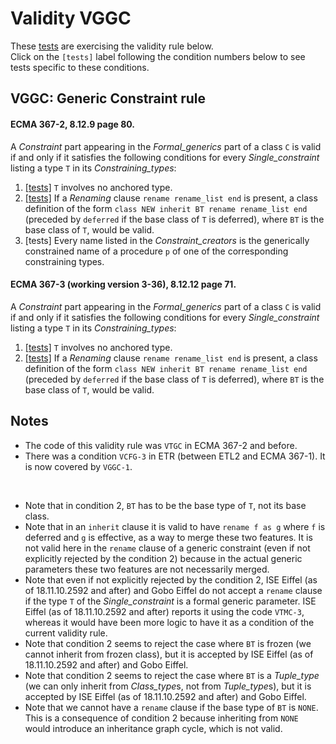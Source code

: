 # Validity VGGC

These [tests](.) are exercising the validity rule below.</br>
Click on the `[tests]` label following the condition numbers below to see tests specific to these conditions.

## VGGC: Generic Constraint rule

#### ECMA 367-2, 8.12.9 page 80.

A *Constraint* part appearing in the *Formal\_generics* part of a class `C` is valid if and only if it satisfies the following conditions for every *Single\_constraint* listing a type `T` in its *Constraining\_types*:

1. [\[tests\]](../vggc1) `T` involves no anchored type.
2. [\[tests\]](../vggc2) If a *Renaming* clause `rename rename_list end` is present, a class definition of the form `class NEW inherit BT rename rename_list end` (preceded by `deferred` if the base class of `T` is deferred), where `BT` is the base class of `T`, would be valid.
3. \[tests\] Every name listed in the *Constraint\_creators* is the generically constrained name of a procedure `p` of one of the corresponding constraining types.

#### ECMA 367-3 (working version 3-36), 8.12.12 page 71.

A *Constraint* part appearing in the *Formal\_generics* part of a class `C` is valid if and only if it satisfies
the following conditions for every *Single\_constraint* listing a type `T` in its *Constraining\_types*:

1. [\[tests\]](../vggc1) `T` involves no anchored type.
2. [\[tests\]](../vggc2) If a *Renaming* clause `rename rename_list end` is present, a class definition of the form `class NEW inherit BT rename rename_list end` (preceded by `deferred` if the base class of `T` is deferred), where `BT` is the base class of `T`, would be valid.

## Notes

* The code of this validity rule was `VTGC` in ECMA 367-2 and before.
* There was a condition `VCFG-3` in ETR (between ETL2 and ECMA 367-1). It is now covered by `VGGC-1`.

</br>

* Note that in condition 2, `BT` has to be the base type of `T`, not its base class.
* Note that in an `inherit` clause it is valid to have `rename f as g` where `f` is deferred and `g` is effective, as a way to merge these two features. It is not valid here in the `rename` clause of a generic constraint (even if not explicitly rejected by the condition 2) because in the actual generic parameters these two features are not necessarily merged.
* Note that even if not explicitly rejected by the condition 2, ISE Eiffel (as of 18.11.10.2592 and after) and Gobo Eiffel do not accept a `rename` clause if the type `T` of the *Single\_constraint* is a formal generic parameter. ISE Eiffel (as of 18.11.10.2592 and after) reports it using the code `VTMC-3`, whereas it would have been more logic to have it as a condition of the current validity rule.
* Note that condition 2 seems to reject the case where `BT` is frozen (we cannot inherit from frozen class), but it is accepted by ISE Eiffel (as of 18.11.10.2592 and after) and Gobo Eiffel.
* Note that condition 2 seems to reject the case where `BT` is a *Tuple\_type* (we can only inherit from *Class\_type*s, not from *Tuple\_type*s), but it is accepted by ISE Eiffel (as of 18.11.10.2592 and after) and Gobo Eiffel.
* Note that we cannot have a `rename` clause if the base type of `BT` is `NONE`. This is a consequence of condition 2 because inheriting from `NONE` would introduce an inheritance graph cycle, which is not valid.
